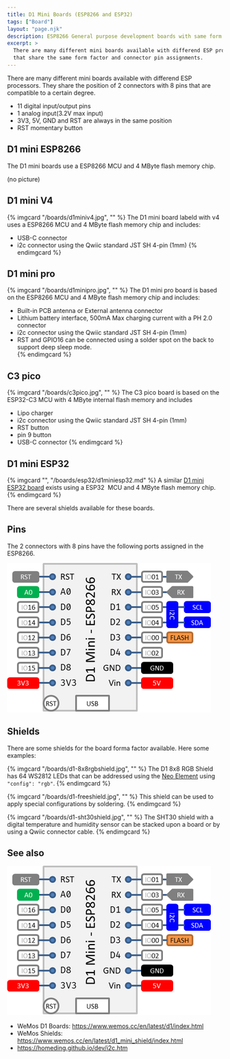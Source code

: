 ```yaml
---
title: D1 Mini Boards (ESP8266 and ESP32)
tags: ["Board"]
layout: "page.njk"
description: ESP8266 General purpose development boards with same form factor.
excerpt: >
  There are many different mini boards available with differend ESP processors
  that share the same form factor and connector pin assignments.
---
```


There are many different mini boards available with differend ESP processors.
They share the position of 2 connectors with 8 pins that are compatible to a certain degree.

* 11 digital input/output pins
* 1 analog input(3.2V max input)
* 3V3, 5V, GND and RST are always in the same position
* RST momentary button


## D1 mini ESP8266

The D1 mini boards use a ESP8266 MCU and 4 MByte flash memory chip.

(no picture)


## D1 mini V4

{% imgcard "/boards/d1miniv4.jpg", "" %}
The D1 mini board labeld with v4 uses a ESP8266 MCU and 4 MByte flash memory chip
and includes:

* USB-C connector
* i2c connector using the Qwiic standard JST SH 4-pin (1mm)
{% endimgcard %}


## D1 mini pro

{% imgcard "/boards/d1minipro.jpg", "" %}
  The D1 mini pro board is based on the ESP8266 MCU and 4 MByte flash memory chip
  and includes:

* Built-in PCB antenna or External antenna connector
* Lithium battery interface, 500mA Max charging current with a PH 2.0 connector
* i2c connector using the Qwiic standard JST SH 4-pin (1mm)
* RST and GPIO16 can be connected using a solder spot on the back to support deep sleep mode.  
{% endimgcard %}


## C3 pico

{% imgcard "/boards/c3pico.jpg", "" %}
The C3 pico board is based on the ESP32-C3 MCU with 4 MByte internal flash memory
and includes

* Lipo charger
* i2c connector using the Qwiic standard JST SH 4-pin (1mm)
* RST button
* pin 9 button
* USB-C connector
{% endimgcard %}


## D1 mini ESP32

{% imgcard "", "/boards/esp32/d1miniesp32.md" %}
A similar [D1 mini ESP32 board](/boards/esp32/d1miniesp32.md) exists
using a ESP32  MCU and 4 MByte flash memory chip.
{% endimgcard %}

There are several shields available for these boards.


## Pins

The 2 connectors with 8 pins have the following ports assigned in the ESP8266.

![d1mini pins](/boards/d1mini.png)


## Shields

There are some shields for the board forma factor available. Here some examples:

{% imgcard "/boards/d1-8x8rgbshield.jpg", "" %}
The D1 8x8 RGB Shield has 64 WS2812 LEDs that can be addressed using the [Neo Element](/elements/neo.md)
using `"config": "rgb"`.
{% endimgcard %}

{% imgcard "/boards/d1-freeshield.jpg", "" %}
This shield can be used to apply special configurations by soldering.
{% endimgcard %}

{% imgcard "/boards/d1-sht30shield.jpg", "" %}
The SHT30 shield with a digital temperature and humidity sensor
can be stacked upon a board or by using a Qwiic connector cable.
{% endimgcard %}

<!-- Micro SD Shield v1.2.0   -->

## See also

![d1mini pins](/boards/d1mini.png)

* WeMos D1 Boards: <https://www.wemos.cc/en/latest/d1/index.html>
* WeMos Shields: <https://www.wemos.cc/en/latest/d1_mini_shield/index.html>
* <https://homeding.github.io/dev/i2c.htm>
